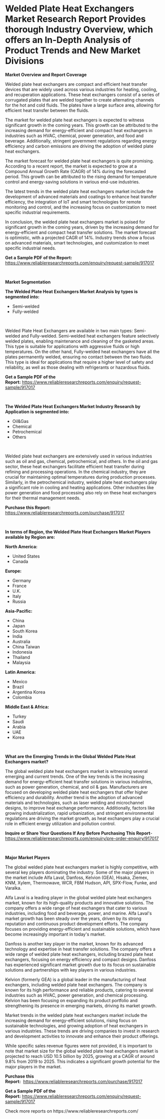 <p><h1>Welded Plate Heat Exchangers Market Research Report Provides thorough Industry Overview, which offers an In-Depth Analysis of Product Trends and New Market Divisions</h1></p><p><strong>Market Overview and Report Coverage</strong></p>
<p><p>Welded plate heat exchangers are compact and efficient heat transfer devices that are widely used across various industries for heating, cooling, and recuperation applications. These heat exchangers consist of a series of corrugated plates that are welded together to create alternating channels for the hot and cold fluids. The plates have a large surface area, allowing for efficient heat transfer between the fluids.</p><p>The market for welded plate heat exchangers is expected to witness significant growth in the coming years. This growth can be attributed to the increasing demand for energy-efficient and compact heat exchangers in industries such as HVAC, chemical, power generation, and food and beverage. Additionally, stringent government regulations regarding energy efficiency and carbon emissions are driving the adoption of welded plate heat exchangers.</p><p>The market forecast for welded plate heat exchangers is quite promising. According to a recent report, the market is expected to grow at a Compound Annual Growth Rate (CAGR) of 14% during the forecasted period. This growth can be attributed to the rising demand for temperature control and energy-saving solutions in various end-use industries.</p><p>The latest trends in the welded plate heat exchangers market include the development of advanced materials and coatings to enhance heat transfer efficiency, the integration of IoT and smart technologies for remote monitoring and control, and the increasing focus on customization to meet specific industrial requirements.</p><p>In conclusion, the welded plate heat exchangers market is poised for significant growth in the coming years, driven by the increasing demand for energy-efficient and compact heat transfer solutions. The market forecast is optimistic, with a projected CAGR of 14%. Industry trends show a focus on advanced materials, smart technologies, and customization to meet specific industrial needs.</p></p>
<p><strong>Get a Sample PDF of the Report:</strong> <a href="https://www.reliableresearchreports.com/enquiry/request-sample/917017">https://www.reliableresearchreports.com/enquiry/request-sample/917017</a></p>
<p>&nbsp;</p>
<p><strong>Market Segmentation</strong></p>
<p><strong>The Welded Plate Heat Exchangers Market Analysis by types is segmented into:</strong></p>
<p><ul><li>Semi-welded</li><li>Fully-welded</li></ul></p>
<p>&nbsp;</p>
<p><p>Welded Plate Heat Exchangers are available in two main types: Semi-welded and Fully-welded. Semi-welded heat exchangers feature selectively welded plates, enabling maintenance and cleaning of the gasketed areas. This type is suitable for applications with aggressive fluids or high temperatures. On the other hand, Fully-welded heat exchangers have all the plates permanently welded, ensuring no contact between the two fluids. This type is ideal for applications that require a higher level of safety and reliability, as well as those dealing with refrigerants or hazardous fluids.</p></p>
<p><strong>Get a Sample PDF of the Report:</strong>&nbsp;<a href="https://www.reliableresearchreports.com/enquiry/request-sample/917017">https://www.reliableresearchreports.com/enquiry/request-sample/917017</a></p>
<p>&nbsp;</p>
<p><strong>The Welded Plate Heat Exchangers Market Industry Research by Application is segmented into:</strong></p>
<p><ul><li>Oil&Gas</li><li>Chemical</li><li>Petrochemical</li><li>Others</li></ul></p>
<p>&nbsp;</p>
<p><p>Welded plate heat exchangers are extensively used in various industries such as oil and gas, chemical, petrochemical, and others. In the oil and gas sector, these heat exchangers facilitate efficient heat transfer during refining and processing operations. In the chemical industry, they are crucial for maintaining optimal temperatures during production processes. Similarly, in the petrochemical industry, welded plate heat exchangers play a significant role in cooling and heating applications. Other industries like power generation and food processing also rely on these heat exchangers for their thermal management needs.</p></p>
<p><strong>Purchase this Report:</strong>&nbsp; <a href="https://www.reliableresearchreports.com/purchase/917017">https://www.reliableresearchreports.com/purchase/917017</a></p>
<p>&nbsp;</p>
<p><strong>In terms of Region, the Welded Plate Heat Exchangers Market Players available by Region are:</strong></p>
<p>
    <p> <strong> North America: </strong>
        <ul>
            <li>United States</li>
            <li>Canada</li>
        </ul>
        </p> 
    <p> <strong> Europe: </strong>
        <ul>
            <li>Germany</li>
            <li>France</li>
            <li>U.K.</li>
            <li>Italy</li>
            <li>Russia</li>
        </ul>
        </p> 
    <p> <strong> Asia-Pacific: </strong>
        <ul>
            <li>China</li>
            <li>Japan</li>
            <li>South Korea</li>
            <li>India</li>
            <li>Australia</li>
            <li>China Taiwan</li>
            <li>Indonesia</li>
            <li>Thailand</li>
            <li>Malaysia</li>
        </ul>
        </p> 
    <p> <strong> Latin America: </strong>
        <ul>
            <li>Mexico</li>
            <li>Brazil</li>
            <li>Argentina Korea</li>
            <li>Colombia</li>
        </ul>
        </p> 
    <p> <strong> Middle East & Africa: </strong>
        <ul>
            <li>Turkey</li>
            <li>Saudi</li>
            <li>Arabia</li>
            <li>UAE</li>
            <li>Korea</li>
        </ul>
    </p>
    </p>
<p>&nbsp;</p>
<p><strong>What are the Emerging Trends in the Global Welded Plate Heat Exchangers market?</strong></p>
<p><p>The global welded plate heat exchangers market is witnessing several emerging and current trends. One of the key trends is the increasing demand for energy-efficient heat transfer solutions in various industries, such as power generation, chemical, and oil & gas. Manufacturers are focused on developing welded plate heat exchangers that offer higher efficiency and durability. Another trend is the adoption of advanced materials and technologies, such as laser welding and microchannel designs, to improve heat exchange performance. Additionally, factors like growing industrialization, rapid urbanization, and stringent environmental regulations are driving the market growth, as heat exchangers play a crucial role in efficient energy utilization and pollution control.</p></p>
<p><strong>Inquire or Share Your Questions If Any Before Purchasing This Report</strong>- <a href="https://www.reliableresearchreports.com/enquiry/pre-order-enquiry/917017">https://www.reliableresearchreports.com/enquiry/pre-order-enquiry/917017</a></p>
<p>&nbsp;</p>
<p><strong>Major Market Players</strong></p>
<p><p>The global welded plate heat exchangers market is highly competitive, with several key players dominating the industry. Some of the major players in the market include Alfa Laval, Danfoss, Kelvion (GEA), Hisaka, Ziemex, KNM, Xylem, Thermowave, WCR, FBM Hudson, API, SPX-Flow, Funke, and Varalka. </p><p>Alfa Laval is a leading player in the global welded plate heat exchangers market, known for its high-quality products and innovative solutions. The company offers a wide range of heat exchangers that cater to various industries, including food and beverage, power, and marine. Alfa Laval's market growth has been steady over the years, driven by its strong reputation and continuous product development efforts. The company focuses on providing energy-efficient and sustainable solutions, which have become increasingly important in today's market. </p><p>Danfoss is another key player in the market, known for its advanced technology and expertise in heat transfer solutions. The company offers a wide range of welded plate heat exchangers, including brazed plate heat exchangers, focusing on energy efficiency and compact designs. Danfoss has experienced significant market growth due to its focus on sustainable solutions and partnerships with key players in various industries. </p><p>Kelvion (formerly GEA) is a global leader in the manufacturing of heat exchangers, including welded plate heat exchangers. The company is known for its high performance and reliable products, catering to several industries such as HVAC, power generation, and chemical processing. Kelvion has been focusing on expanding its product portfolio and strengthening its presence in emerging markets, driving its market growth.</p><p>Market trends in the welded plate heat exchangers market include the increasing demand for energy-efficient solutions, rising focus on sustainable technologies, and growing adoption of heat exchangers in various industries. These trends are driving companies to invest in research and development activities to innovate and enhance their product offerings.</p><p>While specific sales revenue figures were not provided, it is important to note that market size for the global welded plate heat exchangers market is projected to reach USD 10.5 billion by 2025, growing at a CAGR of around 9.8% from 2019 to 2025. This indicates a significant growth potential for the major players in the market.</p></p>
<p><strong>Purchase this Report:</strong>&nbsp;&nbsp;<a href="https://www.reliableresearchreports.com/purchase/917017">https://www.reliableresearchreports.com/purchase/917017</a></p>
<p></p>
<p><strong>Get a Sample PDF of the Report:</strong>&nbsp;<a href="https://www.reliableresearchreports.com/enquiry/request-sample/917017">https://www.reliableresearchreports.com/enquiry/request-sample/917017</a></p>
<p>Check more reports on https://www.reliableresearchreports.com/</p>